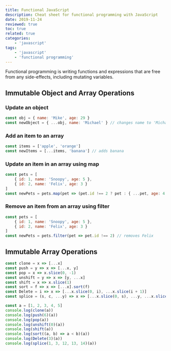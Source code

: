 ```yaml
---
title: Functional JavaScript
description: Cheat sheet for functional programming with JavaScript
date: 2019-11-24
reviewed: true
toc: true
related: true
categories:
    - 'javascript'
tags:
    - 'javascript'
    - 'functional programming'
---
```


Functional programming is writing functions and expressions that are free from any side-effects, including mutating variables.

<!--more-->

## Immutable Object and Array Operations

### Update an object

```js
const obj = { name: 'Mike', age: 29 }
const newObject = { ...obj, name: 'Michael' } // changes name to 'Michael'
```

### Add an item to an array

```js
const items = ['apple', 'orange']
const newItems = [...items, 'banana'] // adds banana
```

### Update an item in an array using map

```js
const pets = [
    { id: 1, name: 'Snoopy', age: 5 },
    { id: 2, name: 'Felix', age: 3 }
]
const newPets = pets.map(pet => (pet.id !== 2 ? pet : { ...pet, age: 4 })) // Felix is now 4
```

### Remove an item from an array using filter

```js
const pets = [
    { id: 1, name: 'Snoopy', age: 5 },
    { id: 2, name: 'Felix', age: 3 }
]
const newPets = pets.filter(pet => pet.id !== 2) // removes Felix
```

## Immutable Array Operations

```js
const clone = x => [...x]
const push = y => x => [...x, y]
const pop = x => x.slice(0, -1)
const unshift = y => x => [y, ...x]
const shift = x => x.slice(1)
const sort = f => x => [...x].sort(f)
const Delete = i => x => [...x.slice(0, i), ...x.slice(i + 1)]
const splice = (s, c, ...y) => x => [...x.slice(0, s), ...y, ...x.slice(s + c)]

const a = [1, 2, 3, 4, 5]
console.log(clone(a))
console.log(push(6)(a))
console.log(pop(a))
console.log(unshift(0)(a))
console.log(shift(a))
console.log(sort((a, b) => a < b)(a))
console.log(Delete(3)(a))
console.log(splice(1, 3, 12, 13, 14)(a))
```
